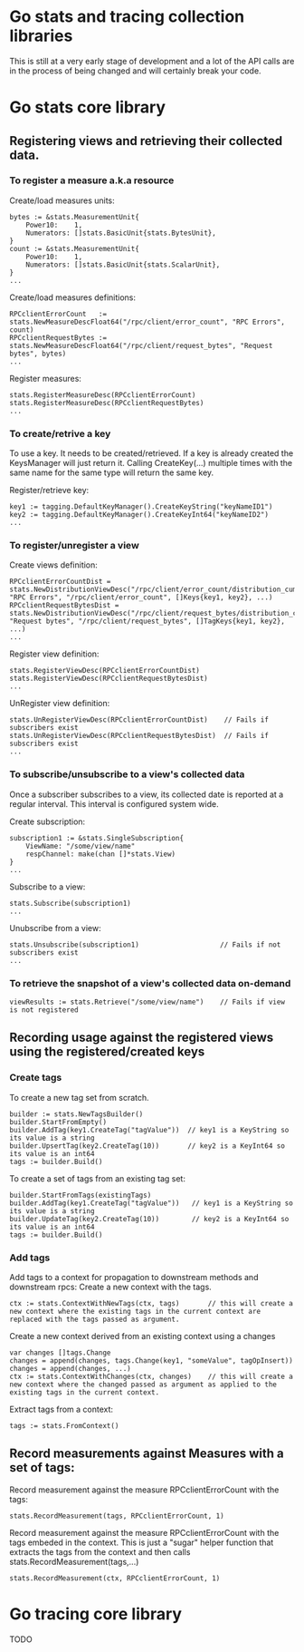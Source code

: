 # Go stats and tracing collection libraries
This is still at a very early stage of development and a lot of the API calls
are in the process of being changed and will certainly break your code.

# Go stats core library

## Registering views and retrieving their collected data.

### To register a measure a.k.a resource
Create/load measures units:

    bytes := &stats.MeasurementUnit{
		Power10:    1,
	    Numerators: []stats.BasicUnit{stats.BytesUnit},
	}
	count := &stats.MeasurementUnit{
	    Power10:    1,
	    Numerators: []stats.BasicUnit{stats.ScalarUnit},
	}
    ...

Create/load measures definitions:

    RPCclientErrorCount   := stats.NewMeasureDescFloat64("/rpc/client/error_count", "RPC Errors", count)
    RPCclientRequestBytes := stats.NewMeasureDescFloat64("/rpc/client/request_bytes", "Request bytes", bytes)
    ...

Register measures:

	stats.RegisterMeasureDesc(RPCclientErrorCount)
    stats.RegisterMeasureDesc(RPCclientRequestBytes)
    ...

### To create/retrive a key
To use a key. It needs to be created/retrieved. If a key is already created the KeysManager will just return it. Calling CreateKey(...) multiple times with the same name for the same type will return the same key.

Register/retrieve key:

    key1 := tagging.DefaultKeyManager().CreateKeyString("keyNameID1")
    key2 := tagging.DefaultKeyManager().CreateKeyInt64("keyNameID2")
    ...

### To register/unregister a view
Create views definition:

    RPCclientErrorCountDist = stats.NewDistributionViewDesc("/rpc/client/error_count/distribution_cumulative", "RPC Errors", "/rpc/client/error_count", []Keys{key1, key2}, ...)
    RPCclientRequestBytesDist = stats.NewDistributionViewDesc("/rpc/client/request_bytes/distribution_cumulative", "Request bytes", "/rpc/client/request_bytes", []TagKeys{key1, key2}, ...)
    ...

Register view definition:

    stats.RegisterViewDesc(RPCclientErrorCountDist)
    stats.RegisterViewDesc(RPCclientRequestBytesDist)  
    ... 

UnRegister view definition:

    stats.UnRegisterViewDesc(RPCclientErrorCountDist)    // Fails if subscribers exist
    stats.UnRegisterViewDesc(RPCclientRequestBytesDist)  // Fails if subscribers exist
    ... 

### To subscribe/unsubscribe to a view's collected data
Once a subscriber subscribes to a view, its collected date is reported at a regular interval. This interval is configured system wide.

Create subscription:

    subscription1 := &stats.SingleSubscription{
        ViewName: "/some/view/name"
        respChannel: make(chan []*stats.View)
    }
    ...   

Subscribe to a view:

    stats.Subscribe(subscription1)
    ...    

Unubscribe from a view:

    stats.Unsubscribe(subscription1)                    // Fails if not subscribers exist
    ...

### To retrieve the snapshot of a view's collected data on-demand

    viewResults := stats.Retrieve("/some/view/name")    // Fails if view is not registered

## Recording usage against the registered views using the registered/created keys

### Create tags
To create a new tag set from scratch.

    builder := stats.NewTagsBuilder()
    builder.StartFromEmpty()
    builder.AddTag(key1.CreateTag("tagValue"))  // key1 is a KeyString so its value is a string
    builder.UpsertTag(key2.CreateTag(10))       // key2 is a KeyInt64 so its value is an int64
    tags := builder.Build()

To create a set of tags from an existing tag set:

    builder.StartFromTags(existingTags)
    builder.AddTag(key1.CreateTag("tagValue"))   // key1 is a KeyString so its value is a string
    builder.UpdateTag(key2.CreateTag(10))        // key2 is a KeyInt64 so its value is an int64
    tags := builder.Build()

### Add tags 
Add tags to a context for propagation to downstream methods and downstream rpcs:
Create a new context with the tags.
    
    ctx := stats.ContextWithNewTags(ctx, tags)       // this will create a new context where the existing tags in the current context are replaced with the tags passed as argument.

Create a new context derived from an existing context using a changes
    
    var changes []tags.Change
    changes = append(changes, tags.Change(key1, "someValue", tagOpInsert))
    changes = append(changes, ...)
    ctx := stats.ContextWithChanges(ctx, changes)    // this will create a new context where the changed passed as argument as applied to the existing tags in the current context.

Extract tags from a context:
    
    tags := stats.FromContext()

## Record measurements against Measures with a set of tags:

Record measurement against the measure RPCclientErrorCount with the tags:   
    
    stats.RecordMeasurement(tags, RPCclientErrorCount, 1)

Record measurement against the measure RPCclientErrorCount with the tags embeded in the context. This is just a "sugar" helper function that extracts the tags from the context and then calls stats.RecordMeasurement(tags,...)
    
    stats.RecordMeasurement(ctx, RPCclientErrorCount, 1)

# Go tracing core library

TODO